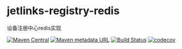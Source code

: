 # jetlinks-registry-redis
设备注册中心redis实现

[![Maven Central](https://img.shields.io/maven-central/v/org.jetlinks/jetlinks-registry-redis.svg)](http://search.maven.org/#search%7Cga%7C1%7Cjetlinks-registry-redis)
[![Maven metadata URL](https://img.shields.io/maven-metadata/v/https/oss.sonatype.org/content/repositories/snapshots/org/jetlinks/jetlinks-registry-redis/maven-metadata.xml.svg)](https://oss.sonatype.org/content/repositories/snapshots/org/jetlinks/jetlinks-registry-redis)
[![Build Status](https://travis-ci.com/jetlinks/jetlinks-registry-redis.svg?branch=master)](https://travis-ci.com/jetlinks/jetlinks-registry-redis)
[![codecov](https://codecov.io/gh/jetlinks/jetlinks-registry-redis/branch/master/graph/badge.svg)](https://codecov.io/gh/jetlinks/jetlinks-registry-redis)
